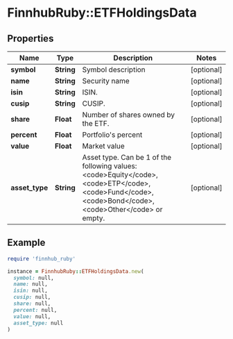 # FinnhubRuby::ETFHoldingsData

## Properties

| Name | Type | Description | Notes |
| ---- | ---- | ----------- | ----- |
| **symbol** | **String** | Symbol description | [optional] |
| **name** | **String** | Security name | [optional] |
| **isin** | **String** | ISIN. | [optional] |
| **cusip** | **String** | CUSIP. | [optional] |
| **share** | **Float** | Number of shares owned by the ETF. | [optional] |
| **percent** | **Float** | Portfolio&#39;s percent | [optional] |
| **value** | **Float** | Market value | [optional] |
| **asset_type** | **String** | Asset type. Can be 1 of the following values: &lt;code&gt;Equity&lt;/code&gt;, &lt;code&gt;ETP&lt;/code&gt;, &lt;code&gt;Fund&lt;/code&gt;, &lt;code&gt;Bond&lt;/code&gt;, &lt;code&gt;Other&lt;/code&gt; or empty. | [optional] |

## Example

```ruby
require 'finnhub_ruby'

instance = FinnhubRuby::ETFHoldingsData.new(
  symbol: null,
  name: null,
  isin: null,
  cusip: null,
  share: null,
  percent: null,
  value: null,
  asset_type: null
)
```


